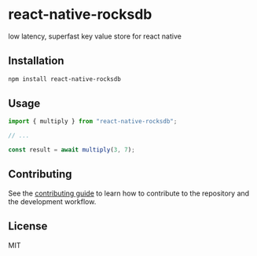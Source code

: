 # react-native-rocksdb

low latency, superfast key value store for react native

## Installation

```sh
npm install react-native-rocksdb
```

## Usage

```js
import { multiply } from "react-native-rocksdb";

// ...

const result = await multiply(3, 7);
```

## Contributing

See the [contributing guide](CONTRIBUTING.md) to learn how to contribute to the repository and the development workflow.

## License

MIT
